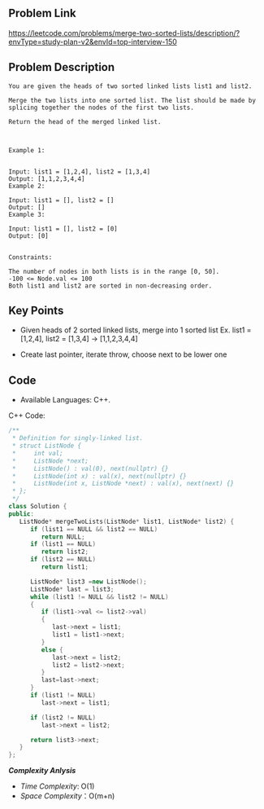 ## Problem Link

https://leetcode.com/problems/merge-two-sorted-lists/description/?envType=study-plan-v2&envId=top-interview-150

## Problem Description


```
You are given the heads of two sorted linked lists list1 and list2.

Merge the two lists into one sorted list. The list should be made by splicing together the nodes of the first two lists.

Return the head of the merged linked list.

 

Example 1:


Input: list1 = [1,2,4], list2 = [1,3,4]
Output: [1,1,2,3,4,4]
Example 2:

Input: list1 = [], list2 = []
Output: []
Example 3:

Input: list1 = [], list2 = [0]
Output: [0]
 

Constraints:

The number of nodes in both lists is in the range [0, 50].
-100 <= Node.val <= 100
Both list1 and list2 are sorted in non-decreasing order.

```
## Key Points

- Given heads of 2 sorted linked lists, merge into 1 sorted list
   Ex. list1 = [1,2,4], list2 = [1,3,4] -> [1,1,2,3,4,4]

- Create last pointer, iterate throw, choose next to be lower one

## Code

- Available Languages: C++.

C++ Code:

```cpp
/**
 * Definition for singly-linked list.
 * struct ListNode {
 *     int val;
 *     ListNode *next;
 *     ListNode() : val(0), next(nullptr) {}
 *     ListNode(int x) : val(x), next(nullptr) {}
 *     ListNode(int x, ListNode *next) : val(x), next(next) {}
 * };
 */
class Solution {
public:
   ListNode* mergeTwoLists(ListNode* list1, ListNode* list2) {
      if (list1 == NULL && list2 == NULL)
         return NULL;
      if (list1 == NULL)
         return list2;
      if (list2 == NULL)
         return list1;

      ListNode* list3 =new ListNode();
      ListNode* last = list3;
      while (list1 != NULL && list2 != NULL)
      {
         if (list1->val <= list2->val) 
         {
            last->next = list1;
            list1 = list1->next;
         }
         else {
            last->next = list2;
            list2 = list2->next;
         }
         last=last->next;
      }
      if (list1 != NULL)
         last->next = list1;

      if (list2 != NULL)
         last->next = list2;

      return list3->next;
   }
};
```

**_Complexity Anlysis_**

- _Time Complexity_: O(1)
- _Space Complexity_：O(m+n)